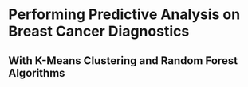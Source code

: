 # Performing Predictive Analysis on Breast Cancer Diagnostics
## With K-Means Clustering and Random Forest Algorithms
